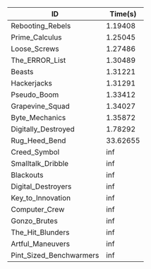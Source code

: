 |ID|Time(s)|
|-|-|
|Rebooting_Rebels|1.19408|
|Prime_Calculus|1.25045|
|Loose_Screws|1.27486|
|The_ERROR_List|1.30489|
|Beasts|1.31221|
|Hackerjacks|1.31291|
|Pseudo_Boom|1.33412|
|Grapevine_Squad|1.34027|
|Byte_Mechanics|1.35872|
|Digitally_Destroyed|1.78292|
|Rug_Heed_Bend|33.62655|
|Creed_Symbol|inf|
|Smalltalk_Dribble|inf|
|Blackouts|inf|
|Digital_Destroyers|inf|
|Key_to_Innovation|inf|
|Computer_Crew|inf|
|Gonzo_Brutes|inf|
|The_Hit_Blunders|inf|
|Artful_Maneuvers|inf|
|Pint_Sized_Benchwarmers|inf|
